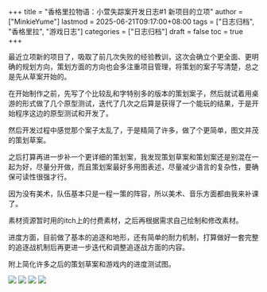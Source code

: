 +++
title = "香格里拉物语：小萱失踪案开发日志#1 新项目的立项"
author = ["MinkieYume"]
lastmod = 2025-06-21T09:17:00+08:00
tags = ["日志归档", "香格里拉", "游戏日志"]
categories = ["日志归档"]
draft = false
toc = true
+++

最近立项新的项目了，吸取了前几次失败的经验教训，这次会确立个更全面、更明确的规划方向，策划方面的方向也会多注重项目管理，将策划的案子写清楚，总之是先从草案开始的。

在开始制作之前，先写了个比较乱和字特别多的版本的策划案子，然后就试着用桌游的形式做了几个原型测试，迭代了几次之后算是获得了一个能玩的结果，于是开始程序这边的原型测试和开发了。

然后开发过程中感觉那个案子太乱了，于是精简了许多，做了个更简单，图文并茂的策划草案。

之后打算再进一步补一个更详细的策划案，我发现策划草案和策划案还是别混在一起为好，尽量分开做，而且策划案最好多用图表述，尽量减少语言的复杂性，要确保可读性很强才行。

因为没有美术，队伍基本只是一程一策的阵容，所以美术、音乐方面都由我来补课了。

素材资源暂时用的itch上的付费素材，之后再根据需求自己绘制和修改素材。

进度方面，目前做了基本的追逐和地形，还有简单的耐力机制，打算做好一套完整的追逐战机制后再更进一步迭代和调整追逐战方面的内容。

附上简化许多之后的策划草案和游戏内的进度测试图。

![](https://i1.hdslb.com/bfs/new_dyn/watermark/fac1770080c65b2e77df46833308408332190208.png@1192w.avif)
![](https://i1.hdslb.com/bfs/new_dyn/watermark/90530770e8a6178f86fb7c265ad26f4632190208.png@1192w.avif)
![](https://i1.hdslb.com/bfs/new_dyn/watermark/0ae786ea8b4aa13b2f6980b1037f10f332190208.png@1192w.avif)
![](https://i1.hdslb.com/bfs/new_dyn/watermark/53dee1a5a392492737c11d55a3ed895c32190208.png@1192w.avif)
